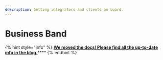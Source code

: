 ```yaml
---
description: Getting integrators and clients on board.
---
```


# Business Band

{% hint style="info" %}
[**We moved the docs! Please find all the up-to-date info in the blog.**](https://blog.lto.network/distributed-workforce-community-dao-level-up/#business-band)\*\*\*\*
{% endhint %}

